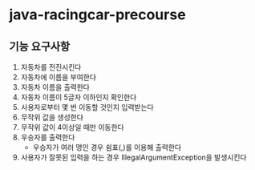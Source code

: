 # java-racingcar-precourse

## 기능 요구사항
1. 자동차를 전진시킨다
2. 자동차에 이름을 부여한다
3. 자동차 이름을 출력한다
4. 자동차 이름이 5글자 이하인지 확인한다
5. 사용자로부터 몇 번 이동할 것인지 입력받는다
6. 무작위 값을 생성한다
7. 무작위 값이 4이상일 때만 이동한다
8. 우승자를 출력한다
    - 우승자가 여러 명인 경우 쉼표(,)를 이용해 출력한다
9. 사용자가 잘못된 입력을 하는 경우 IllegalArgumentException을 발생시킨다